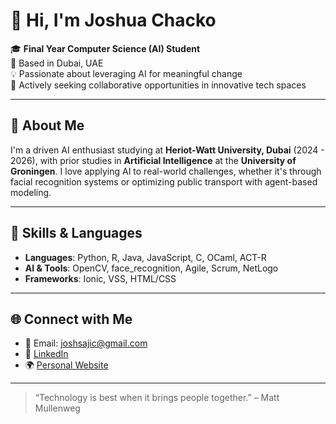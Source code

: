 # 👋 Hi, I'm Joshua Chacko

🎓 **Final Year Computer Science (AI) Student**  
📍 Based in Dubai, UAE  
💡 Passionate about leveraging AI for meaningful change  
🌱 Actively seeking collaborative opportunities in innovative tech spaces

---

## 🚀 About Me

I'm a driven AI enthusiast studying at **Heriot-Watt University, Dubai** (2024 - 2026), with prior studies in **Artificial Intelligence** at the **University of Groningen**. I love applying AI to real-world challenges, whether it's through facial recognition systems or optimizing public transport with agent-based modeling.

---

## 🧠 Skills & Languages

- **Languages**: Python, R, Java, JavaScript, C, OCaml, ACT-R
- **AI & Tools**: OpenCV, face_recognition, Agile, Scrum, NetLogo
- **Frameworks**: Ionic, VSS, HTML/CSS

---


## 🌐 Connect with Me

- 📧 Email: [joshsajic@gmail.com](mailto:joshsajic@gmail.com)  
- 🔗 [LinkedIn](https://www.linkedin.com/in/joshua-s-chacko)  
- 🌍 [Personal Website](https://express.adobe.com/page/UPGLpXfdXtwd0/)  

---

> “Technology is best when it brings people together.” – Matt Mullenweg

